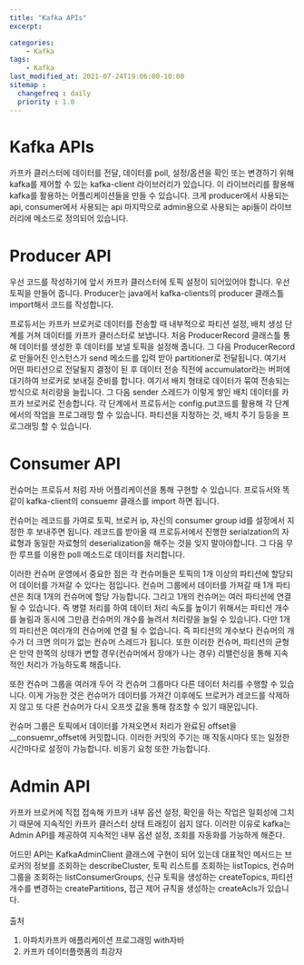 ```yaml
---
title: "Kafka APIs"
excerpt: 

categories:
    - Kafka
tags:
    - Kafka
last_modified_at: 2021-07-24T19:06:00-10:00
sitemap :
  changefreq : daily
  priority : 1.0
--- 
```

# Kafka APIs
카프카 클러스터에 데이터를 전달, 데이터를 poll, 설정/옵션을 확인 또는 변경하기 위해 kafka를 제어할 수 있는 kafka-client 라이브러리가 있습니다. 이 라이브러리를 활용해 kafka를 활용하는 어플리케이션들을 만들 수 있습니다. 크게 producer에서 사용되는 api, consumer에서 사용되는 api 마지막으로 admin용으로 사용되는 api들이 라이브러리에 메소드로 정의되어 있습니다.

# Producer API

우선 코드를 작성하기에 앞서 카프카 클러스터에 토픽 설정이 되어있어야 합니다. 우선 토픽을 만들어 줍니다. 
Producer는 java에서 kafka-clients의 producer 클래스틀 import해서 코드를 작성합니다.

프로듀서는 카프카 브로커로 데이터를 전송할 때 내부적으로 파티션 설정, 배치 생성 단계를 거쳐 데이터를 카프카 클러스터로 보냅니다. 처음 ProducerRecord 클래스틀 통해 데이터를 생성한 후 데이터를 보낼 토픽을 설정해 줍니다. 그 다음 ProducerRecord로 만들어진 인스턴스가 send 메소드를 입력 받아 partitioner로 전달됩니다. 여기서 어떤 파티션으로 전달될지 결정이 된 후 데이터 전송 직전에 accumulator라는 버퍼에 대기하여 브로커로 보내질 준비를 합니다. 여기서 배치 형태로 데이터가 묶여 전송되는 방식으로 처리량을 늘립니다. 그 다음 sender 스레드가 이렇게 쌓인 배치 데이터를 카프카 브로커로 전송합니다. 각 단계에서 프로듀서는 config.put코드를 활용해 각 단계에서의 작업을 프로그래밍 할 수 있습니다. 파티션을 지정하는 것, 배치 주기 등등을 프로그래밍 할 수 있습니다.



# Consumer API
컨슈머는 프로듀서 처럼 자바 어플리케이션을 통해 구현할 수 있습니다. 프로듀서와 똑같이 kafka-client의 consuemr 클래스를 import 하면 됩니다.

컨슈머는 레코드를 가여로 토픽, 브로커 ip, 자신의 consumer group id를 설정에서 지정한 후 보내주면 됩니다. 레코드를 받아올 때 프로듀서에서 진행한 serialzation의 자료형과 동일한 자료형의 deserialization을 해주는 것을 잊지 말아야합니다. 그 다음 무한 루프를 이용한 poll 메소드로 데이터를 처리합니다.

이러한 컨슈머 운영에서 중요한 점은 각 컨슈머들은 토픽의 1개 이상의 파티션에 할당되어 데이터를 가져갈 수 있다는 점입니다. 컨슈머 그룹에서 데이터를 가져갈 때 1개 파티션은 최대 1개의 컨슈머에 할당 가능합니다. 그리고 1개의 컨슈머는 여러 파티션에 연결될 수 있습니다. 즉 병렬 처리를 하여 데이터 처리 속도를 높이기 위해서는 파티션 개수를 늘림과 동시에 그만큼 컨슈머의 개수를 늘려서 처리량을 늘릴 수 있습니다. 다만 1개의 파티션은 여러개의 컨슈머에 연결 될 수 없습니다. 즉 파티션의 개수보다 컨슈머의 개수가 더 크면 의미가 없는 컨슈머 스레드가 됩니다. 또한 이러한 컨슈머, 파티션의 균형은 만약 한쪽의 상태가 변할 경우(컨슈머에서 장애가 나는 경우) 리밸런싱을 통해 지속적인 처리가 가능하도록 해줍니다.

또한 컨슈머 그룹을 여러개 두어 각 컨슈머 그룹마다 다른 데이터 처리를 수행할 수 있습니다. 이게 가능한 것은 컨슈머가 데이터를 가져간 이후에도 브로커가 레코드를 삭제하지 않고 또 다른 컨슈머가 다시 오프셋 값을 통해 참조할 수 있기 때문입니다.

컨슈머 그룹은 토픽에서 데이터를 가져오면서 처리가 완료된 offset을 __consuemr_offset에 커밋합니다. 이러한 커밋의 주기는 매 작동시마다 또는 일정한 시간마다로 설정이 가능합니다. 비동기 요청 또한 가능합니다.


# Admin API
카프카 브로커에 직접 접속해 카프카 내부 옵션 설정, 확인을 하는 작업은 일회성에 그치기 때문에 지속적인 카프카 클러스터 상태 트래킹이 쉽지 않다. 이러한 이유로 kafka는 Admin API를 제공하여 지속적인 내부 옵션 설정, 조회를 자동화를 가능하게 해준다.

어드민 API는 KafkaAdminClient 클래스에 구현이 되어 있는데 대표적인 메서드는 브로커의 정보를 조회하는 describeCluster, 토픽 리스트를 조회하는 listTopics, 컨슈머 그룹을 조회하는 listConsumerGroups, 신규 토픽을 생성하는 createTopics, 파티션 개수를 변경하는 createPartitions, 접근 제어 규칙을 생성하는 createAcls가 있습니다.
<br>
<br>
출처

1. 아파치카프카 애플리케이션 프로그래밍 with자바
2. 카프카 데이터플랫폼의 최강자
